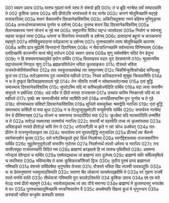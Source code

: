 001	च्यवन उवाच
001a	वरश्च गृह्यतां मत्तो यश्च ते संशयो हृदि
001c	तं च ब्रूहि नरश्रेष्ठ सर्वं सम्पादयामि ते
002	कुशिक उवाच
002a	यदि प्रीतोऽसि भगवंस्ततो मे वद भार्गव
002c	कारणं श्रोतुमिच्छामि मद्गृहे वासकारितम्
003a	शयनं चैकपार्श्वेन दिवसानेकविंशतिम्
003c	अकिञ्चिदुक्त्वा गमनं बहिश्च मुनिपुङ्गव
004a	अन्तर्धानमकस्माच्च पुनरेव च दर्शनम्
004c	पुनश्च शयनं विप्र दिवसानेकविंशतिम्
005a	तैलाभ्यक्तस्य गमनं भोजनं च गृहे मम
005c	समुपानीय विविधं यद्दग्धं जातवेदसा
005e	निर्याणं च रथेनाशु सहसा यत्कृतं त्वया
006a	धनानां च विसर्गस्य वनस्यापि च दर्शनम्
006c	प्रासादानां बहूनां च काञ्चनानां महामुने
007a	मणिविद्रुमपादानां पर्यङ्कानां च दर्शनम्
007c	पुनश्चादर्शनं तस्य श्रोतुमिच्छामि कारणम्
008a	अतीव ह्यत्र मुह्यामि चिन्तयानो दिवानिशम्
008c	न चैवात्राधिगच्छामि सर्वस्यास्य विनिश्चयम्
008e	एतदिच्छामि कार्त्स्न्येन सत्यं श्रोतुं तपोधन
009	च्यवन उवाच
009a	शृणु सर्वमशेषेण यदिदं येन हेतुना
009c	न हि शक्यमनाख्यातुमेवं पृष्टेन पार्थिव
010a	पितामहस्य वदतः पुरा देवसमागमे
010c	श्रुतवानस्मि यद्राजंस्तन्मे निगदतः शृणु
011a	ब्रह्मक्षत्रविरोधेन भविता कुलसङ्करः
011c	पौत्रस्ते भविता राजंस्तेजोवीर्यसमन्वितः
012a	ततः स्वकुलरक्षार्थमहं त्वा समुपागमम्
012c	चिकीर्षन्कुशिकोच्छेदं सन्दिधक्षुः कुलं तव
013a	ततोऽहमागम्य पुरा त्वामवोचं महीपते
013c	नियमं कञ्चिदारप्स्ये शुश्रूषा क्रियतामिति
014a	न च ते दुष्कृतं किञ्चिदहमासादयं गृहे
014c	तेन जीवसि राजर्षे न भवेथास्ततोऽन्यथा
015a	एतां बुद्धिं समास्थाय दिवसानेकविंशतिम्
015c	सुप्तोऽस्मि यदि मां कश्चिद्बोधयेदिति पार्थिव
016a	यदा त्वया सभार्येण संसुप्तो न प्रबोधितः
016c	अहं तदैव ते प्रीतो मनसा राजसत्तम
017a	उत्थाय चास्मि निष्क्रान्तो यदि मां त्वं महीपते
017c	पृच्छेः क्व यास्यसीत्येवं शपेयं त्वामिति प्रभो
018a	अन्तर्हितश्चास्मि पुनः पुनरेव च ते गृहे
018c	योगमास्थाय संविष्टो दिवसानेकविंशतिम्
019a	क्षुधितो मामसूयेथाः श्रमाद्वेति नराधिप
019c	एतां बुद्धिं समास्थाय कर्शितौ वां मया क्षुधा
020a	न च तेऽभूत्सुसूक्ष्मोऽपि मन्युर्मनसि पार्थिव
020c	सभार्यस्य नरश्रेष्ठ तेन ते प्रीतिमानहम्
021a	भोजनं च समानाय्य यत्तदादीपितं मया
021c	क्रुध्येथा यदि मात्सर्यादिति तन्मर्षितं च ते
022a	ततोऽहं रथमारुह्य त्वामवोचं नराधिप
022c	सभार्यो मां वहस्वेति तच्च त्वं कृतवांस्तथा
023a	अविशङ्को नरपते प्रीतोऽहं चापि तेन ते
023c	धनोत्सर्गेऽपि च कृते न त्वां क्रोधः प्रधर्षयत्
024a	ततः प्रीतेन ते राजन्पुनरेतत्कृतं तव
024c	सभार्यस्य वनं भूयस्तद्विद्धि मनुजाधिप
025a	प्रीत्यर्थं तव चैतन्मे स्वर्गसन्दर्शनं कृतम्
025c	यत्ते वनेऽस्मिन्नृपते दृष्टं दिव्यं निदर्शनम्
026a	स्वर्गोद्देशस्त्वया राजन्सशरीरेण पार्थिव
026c	मुहूर्तमनुभूतोऽसौ सभार्येण नृपोत्तम
027a	निदर्शनार्थं तपसो धर्मस्य च नराधिप
027c	तत्र यासीत्स्पृहा राजंस्तच्चापि विदितं मम
028a	ब्राह्मण्यं काङ्क्षसे हि त्वं तपश्च पृथिवीपते
028c	अवमन्य नरेन्द्रत्वं देवेन्द्रत्वं च पार्थिव
029a	एवमेतद्यथात्थ त्वं ब्राह्मण्यं तात दुर्लभम्
029c	ब्राह्मण्ये सति चर्षित्वमृषित्वे च तपस्विता
030a	भविष्यत्येष ते कामः कुशिकात्कौशिको द्विजः
030c	तृतीयं पुरुषं प्राप्य ब्राह्मणत्वं गमिष्यति
031a	वंशस्ते पार्थिवश्रेष्ठ भृगूणामेव तेजसा
031c	पौत्रस्ते भविता विप्र तपस्वी पावकद्युतिः
032a	यः स देवमनुष्याणां भयमुत्पादयिष्यति
032c	त्रयाणां चैव लोकानां सत्यमेतद्ब्रवीमि ते
033a	वरं गृहाण राजर्षे यस्ते मनसि वर्तते
033c	तीर्थयात्रां गमिष्यामि पुरा कालोऽतिवर्तते
034	कुशिक उवाच
034a	एष एव वरो मेऽद्य यत्त्वं प्रीतो महामुने
034c	भवत्वेतद्यथात्थ त्वं तपः पौत्रे ममानघ
034e	ब्राह्मण्यं मे कुलस्यास्तु भगवन्नेष मे वरः
035a	पुनश्चाख्यातुमिच्छामि भगवन्विस्तरेण वै
035c	कथमेष्यति विप्रत्वं कुलं मे भृगुनन्दन
035e	कश्चासौ भविता बन्धुर्मम कश्चापि सम्मतः
